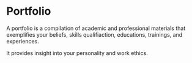 # Portfolio
A portfolio is a compilation of academic and professional materials that exemplifies your beliefs, skills qualifiaction, educations,
trainings, and experiences.

It provides insight into your personality and work ethics.



